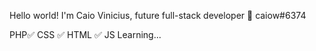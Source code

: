 Hello world! I'm Caio Vinicius, future full-stack developer 👋
caiow#6374

PHP✅ CSS ✅ HTML ✅ 
JS Learning...
